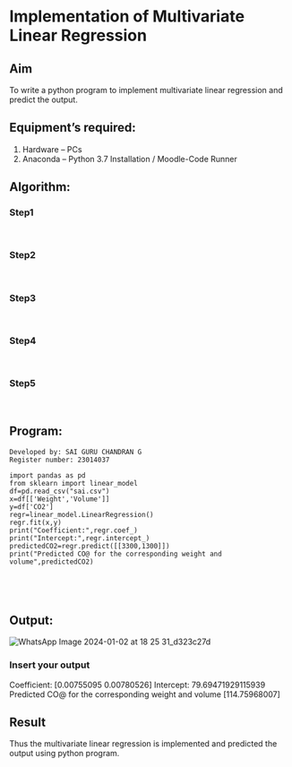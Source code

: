 # Implementation of Multivariate Linear Regression
## Aim
To write a python program to implement multivariate linear regression and predict the output.
## Equipment’s required:
1.	Hardware – PCs
2.	Anaconda – Python 3.7 Installation / Moodle-Code Runner
## Algorithm:
### Step1
<br>

### Step2
<br>

### Step3
<br>

### Step4
<br>

### Step5
<br>

## Program:
```
Developed by: SAI GURU CHANDRAN G
Register number: 23014037

import pandas as pd
from sklearn import linear_model
df=pd.read_csv("sai.csv")
x=df[['Weight','Volume']]
y=df['CO2']
regr=linear_model.LinearRegression()
regr.fit(x,y)
print("Coefficient:",regr.coef_)
print("Intercept:",regr.intercept_)
predictedCO2=regr.predict([[3300,1300]])
print("Predicted CO@ for the corresponding weight and volume",predictedCO2)





```
## Output:
![WhatsApp Image 2024-01-02 at 18 25 31_d323c27d](https://github.com/Saiguruchandran/Multivariate-Linear-Regression/assets/144870946/7c37fb69-aaf1-4471-89be-d88e1fe9d7d9)

### Insert your output
Coefficient: [0.00755095 0.00780526]
Intercept: 79.69471929115939
Predicted CO@ for the corresponding weight and volume [114.75968007]
## Result
Thus the multivariate linear regression is implemented and predicted the output using python program.
